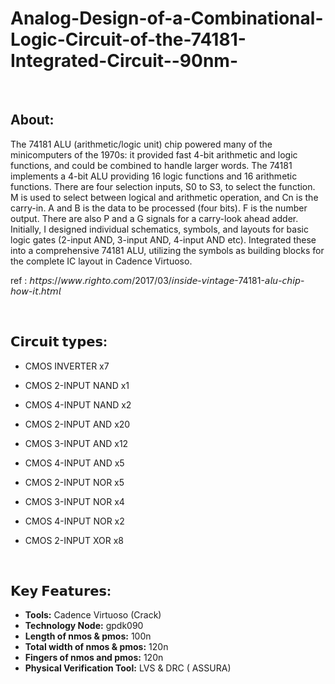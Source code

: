 # Analog-Design-of-a-Combinational-Logic-Circuit-of-the-74181-Integrated-Circuit--90nm-
&nbsp;
&nbsp;
&nbsp;
<h2>About:</h2>
The 74181 ALU (arithmetic/logic unit) chip powered many of the minicomputers of the 1970s: it provided fast 4-bit arithmetic and logic functions, and could be combined to handle larger words. The 74181 implements a 4-bit ALU providing 16 logic functions and 16 arithmetic functions.
There are four selection inputs, S0 to S3, to select the function. M is used to select between logical and arithmetic operation, and Cn is the carry-in. A and B is the data to be processed (four bits). F is the number output. There are also P and a G signals for a carry-look ahead adder.
Initially, I designed individual schematics, symbols, and layouts for basic logic gates (2-input AND, 3-input AND, 4-input AND etc). Integrated these into a comprehensive 74181 ALU, utilizing the symbols as building blocks for the complete IC layout in Cadence Virtuoso.

<a href="𝘩𝘵𝘵𝘱𝘴://𝘸𝘸𝘸.𝘳𝘪𝘨𝘩𝘵𝘰.𝘤𝘰𝘮/2017/03/𝘪𝘯𝘴𝘪𝘥𝘦-𝘷𝘪𝘯𝘵𝘢𝘨𝘦-74181-𝘢𝘭𝘶-𝘤𝘩𝘪𝘱-𝘩𝘰𝘸-𝘪𝘵.𝘩𝘵𝘮𝘭" />  </a>
ref : 𝘩𝘵𝘵𝘱𝘴://𝘸𝘸𝘸.𝘳𝘪𝘨𝘩𝘵𝘰.𝘤𝘰𝘮/2017/03/𝘪𝘯𝘴𝘪𝘥𝘦-𝘷𝘪𝘯𝘵𝘢𝘨𝘦-74181-𝘢𝘭𝘶-𝘤𝘩𝘪𝘱-𝘩𝘰𝘸-𝘪𝘵.𝘩𝘵𝘮𝘭

&nbsp;
&nbsp;
&nbsp;

<h2>𝗖𝗶𝗿𝗰𝘂𝗶𝘁 𝘁𝘆𝗽𝗲𝘀:</h2>

 -  CMOS INVERTER      x7
 -  CMOS 2-INPUT NAND  x1
 -  CMOS 4-INPUT NAND  x2

 -  CMOS 2-INPUT AND     x20
 -  CMOS 3-INPUT AND     x12
 -  CMOS 4-INPUT AND     x5

 -  CMOS 2-INPUT NOR     x5
 -  CMOS 3-INPUT NOR    x4
 -  CMOS 4-INPUT NOR    x2
 -  CMOS 2-INPUT XOR     x8

&nbsp;
&nbsp;
&nbsp;

<h2>𝗞𝗲𝘆 𝗙𝗲𝗮𝘁𝘂𝗿𝗲𝘀:</h2>

-  **Tools:** Cadence Virtuoso (Crack)
-  **Technology Node:** gpdk090
-  **Length of nmos & pmos:** 100n
-  **Total width of nmos & pmos:** 120n
-  **Fingers of nmos and pmos:** 120n
-  **Physical Verification Tool:** LVS & DRC ( ASSURA)
&nbsp;
&nbsp;
&nbsp;
